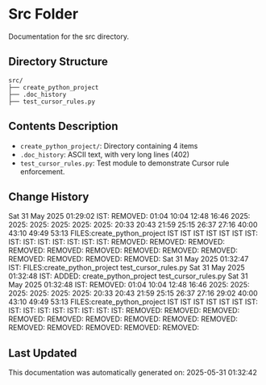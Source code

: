 <!-- filepath: /home/michaelnewham/Projects/create_python_project/src/aboutthisfolder.md -->
# Src Folder

Documentation for the src directory.

## Directory Structure

```
src/
├── create_python_project
├── .doc_history
├── test_cursor_rules.py
```

## Contents Description

- `create_python_project/`: Directory containing 4 items
- `.doc_history`: ASCII text, with very long lines (402)
- `test_cursor_rules.py`: Test module to demonstrate Cursor rule enforcement.

## Change History

Sat 31 May 2025 01:29:02 IST: REMOVED:              01:04 10:04 12:48 16:46 2025: 2025: 2025: 2025: 2025: 2025: 20:33 20:43 21:59 25:15 26:37 27:16 40:00 43:10 49:49 53:13 FILES:create_python_project IST IST IST IST IST IST IST: IST: IST: IST: IST: IST: IST: IST: REMOVED: REMOVED: REMOVED: REMOVED: REMOVED: REMOVED: REMOVED: REMOVED: REMOVED: REMOVED: REMOVED: REMOVED: REMOVED: 
Sat 31 May 2025 01:32:47 IST: FILES:create_python_project
test_cursor_rules.py
Sat 31 May 2025 01:32:48 IST: ADDED: create_python_project test_cursor_rules.py 
Sat 31 May 2025 01:32:48 IST: REMOVED:               01:04 10:04 12:48 16:46 2025: 2025: 2025: 2025: 2025: 2025: 20:33 20:43 21:59 25:15 26:37 27:16 29:02 40:00 43:10 49:49 53:13 FILES:create_python_project IST IST IST IST IST IST IST: IST: IST: IST: IST: IST: IST: IST: IST: REMOVED: REMOVED: REMOVED: REMOVED: REMOVED: REMOVED: REMOVED: REMOVED: REMOVED: REMOVED: REMOVED: REMOVED: REMOVED: REMOVED: 

## Last Updated

This documentation was automatically generated on: 2025-05-31 01:32:42
